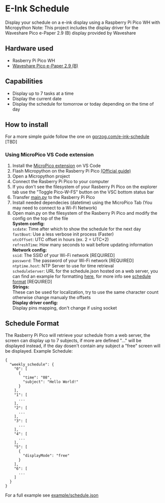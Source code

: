 # E-Ink Schedule
Display your schedule on a e-ink display using a Raspberry Pi Pico WH with Micropython
Note: This project includes the display driver for the Waveshare Pico e-Paper 2.9 (B) display provided by Waveshare

## Hardware used
- Rasberry Pi Pico WH
- [Waveshare Pico e-Paper 2.9 (B)](https://www.waveshare.com/wiki/Pico-ePaper-2.9-B)

## Capabilities
- Display up to 7 tasks at a time
- Display the current date
- Display the schedule for tomorrow or today depending on the time of day

## How to install
For a more simple guide follow the one on [gorzog.com/e-ink-schedule](https://gorzog.com/e-ink-schedule) [TBD]
### Using MicroPico VS Code extension
1. Install the [MicroPico extension](https://marketplace.visualstudio.com/items?itemName=paulober.pico-w-go) on VS Code
2. Flash Micropython on the Rasberry Pi Pico [(Official guide)](https://www.raspberrypi.com/documentation/microcontrollers/micropython.html)
3. Open a Micropython project
4. Connect the Rasberry Pi Pico to your computer
5. If you don't see the filesystem of your Rasberry Pi Pico on the explorer tab use the "Toggle Pico-W-FS" button on the VSC bottom status bar
6. Transfer [main.py](https://github.com/Vincenzo160/E-Ink-Schedule/blob/main/src/main.py) to the Rasberry Pi Pico
7. Install needed dependecies (datetime) using the MicroPico Tab (You may need to connect to a Wi-Fi Network)
8. Open main.py on the filesystem of the Rasberry Pi Pico and modify the config on the top of the file<br>
   **System config:**<br>
   `scdate`: Time after which to show the schedule for the next day<br>
   `fastBoot`: Use a less verbose init process (Faster)<br>
   `utcOffset`: UTC offset in hours (ex. 2 = UTC+2)<br>
   `refreshTime`: How many seconds to wait before updating information<br>
   **Network config:**<br>
   `ssid`: The SSID of your Wi-Fi network [REQUIRED]<br>
   `password`: The password of your Wi-Fi network [REQUIRED]<br>
   `ntptime.host`: NTP Server to use for time retrieval<br>
   `scheduleServer`: URL for the schedule.json hosted on a web server, you can find an example for formatting [here](https://github.com/Vincenzo160/E-Ink-Schedule/blob/main/example/schedule.json), for more info see [schedule format](https://github.com/Vincenzo160/E-Ink-Schedule/blob/main/README.md#schedule-format) [REQUIRED]<br>
   **Strings:**<br>
   These can be used for localization, try to use the same character count otherwise change manualy the offsets<br>
   **Display driver config:**<br>
   Display pins mapping, don't change if using socket<br>

## Schedule Format
The Rasberry Pi Pico will retrieve your schedule from a web server, the screen can display up to 7 subjects, if more are defined "..." will be displayed instead, if the day dosen't contain any subject a "free" screen will be displayed.
Example Schedule:
```
{
  "weekly_schedule": {
    "0": [
      {
        "time": "08",
        "subject": "Hello World!"
      }
    ],
    "1": [
      ...
    ],
    "2": [
      ...
    ],
    "3": [
      ...
    ],
    "4": [
      ...
    ],
    "5": [
      {
        "displayMode": "free"
      }
    ],
    "6": [
      ...
    ]
  }
}
```

For a full example see [example/schedule.json](https://github.com/Vincenzo160/E-Ink-Schedule/blob/main/example/schedule.json)